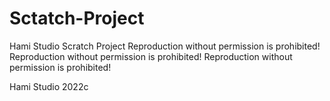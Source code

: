 # Sctatch-Project
Hami Studio Scratch Project
Reproduction without permission is prohibited!
Reproduction without permission is prohibited!
Reproduction without permission is prohibited!

Hami Studio 2022c
